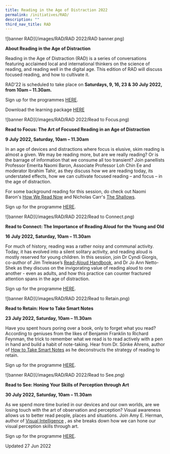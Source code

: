 ```yaml
---
title: Reading in the Age of Distraction 2022
permalink: /initiatives/RAD/
description: ""
third_nav_title: RAD
---
```

![banner RAD](/images/RAD/RAD 2022/RAD banner.png)

**About Reading in the Age of Distraction**

Reading in the Age of Distraction (RAD) is a series of conversations featuring acclaimed local and international thinkers on the science of reading, and reading well in the digital age. This edition of RAD will discuss focused reading, and how to cultivate it. 

RAD’22 is scheduled to take place on **Saturdays, 9, 16, 23 & 30 July 2022, from 10am – 11.30am.**

Sign up for the programmes [HERE](https://go.gov.sg/rad2022).

Download the learning package [HERE](https://go.gov.sg/radlearningpackage)


![banner RAD](/images/RAD/RAD 2022/Read to Focus.png)

**Read to Focus: The Art of Focused Reading in an Age of Distraction**

**9 July 2022, Saturday, 10am – 11.30am**

In an age of devices and distractions where focus is elusive, skim reading is almost a given. We may be reading more, but are we really reading? Or is the barrage of information that we consume all too transient? Join panellists Professor Emerita Naomi Baron, Associate Professor Loh Chin Ee and moderator Ibrahim Tahir, as they discuss how we are reading today, its understated effects, how we can cultivate focused reading – and focus – in the age of distraction.

For some background reading for this session, do check out Naomi Baron's [How We Read Now](https://go.gov.sg/rad2022-howwereadnow) and Nicholas Carr's [The Shallows](https://go.nlb.gov.sg/m-link/details?type=ebook&id=16E7D9E4-C10C-4D3C-843B-5FB973E8FD76&utm_source=rad&utm_campaign=rad&utm_medium=bookrec).

Sign up for the programme [HERE](https://www.eventbrite.sg/e/read-to-focus-the-art-of-focused-reading-in-an-age-of-distraction-tickets-359124660527?utm-campaign=social&utm-content=attendeeshare&utm-medium=discovery&utm-term=listing&utm-source=cp&aff=escb).

![banner RAD](/images/RAD/RAD 2022/Read to Connect.png)

**Read to Connect: The Importance of Reading Aloud for the Young and Old**

**16 July 2022, Saturday, 10am – 11.30am**

For much of history, reading was a rather noisy and communal activity. Today, it has evolved into a silent solitary activity, and reading aloud is mostly reserved for young children. In this session, join Dr Cyndi Giorgis, co-author of Jim Trelease’s [Read-Aloud Handbook](https://go.gov.sg/rad2022-thereadaloudhandbook), and Dr Jo Ann Netto-Shek as they discuss on the invigorating value of reading aloud to one another - even as adults, and how this practice can counter fractured attention spans in the age of distraction. 

Sign up for the programme [HERE](https://www.eventbrite.sg/e/read-to-connect-the-importance-of-reading-aloud-for-the-young-and-old-tickets-359136235147?utm-campaign=social&utm-content=attendeeshare&utm-medium=discovery&utm-term=listing&utm-source=cp&aff=escb).

![banner RAD](/images/RAD/RAD 2022/Read to Retain.png)

**Read to Retain: How to Take Smart Notes**

**23 July 2022, Saturday, 10am – 11.30am**

Have you spent hours poring over a book, only to forget what you read? According to geniuses from the likes of Benjamin Franklin to Richard Feynman, the trick to remember what we read is to read actively with a pen in hand and build a habit of note-taking. Hear from Dr. Sönke Ahrens, author of [How to Take Smart Notes](https://go.gov.sg/rad2022-howtotakesmartnotes) as he deconstructs the strategy of reading to retain.

Sign up for the programme [HERE](https://www.eventbrite.sg/e/read-to-retain-how-to-take-smart-notes-tickets-359126796917?utm-campaign=social&utm-content=attendeeshare&utm-medium=discovery&utm-term=listing&utm-source=cp&aff=escb).

![banner RAD](/images/RAD/RAD 2022/Read to See.png)

**Read to See: Honing Your Skills of Perception through Art**

**30 July 2022, Saturday, 10am – 11.30am**

As we spend more time buried in our devices and our own worlds, are we losing touch with the art of observation and perception? Visual awareness allows us to better read people, places and situations. Join Amy E. Herman, author of [Visual Intelligence](https://go.gov.sg/rad2022-visualintelligence) , as she breaks down how we can hone our visual perception skills through art.

Sign up for the programme [HERE](https://www.eventbrite.sg/e/read-to-see-honing-your-skills-of-perception-through-art-tickets-359134369567?utm-campaign=social&utm-content=attendeeshare&utm-medium=discovery&utm-term=listing&utm-source=cp&aff=escb).

Updated 27 Jun 2022